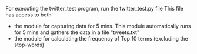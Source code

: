 For executing the twitter_test program, run the twitter_test.py file
This file has access to both 
- the module for capturing data for 5 mins. This module automatically runs for 5 mins and gathers the data in a file "tweets.txt"
- the module for calculating the frequency of Top 10 terms (excluding the stop-words)
